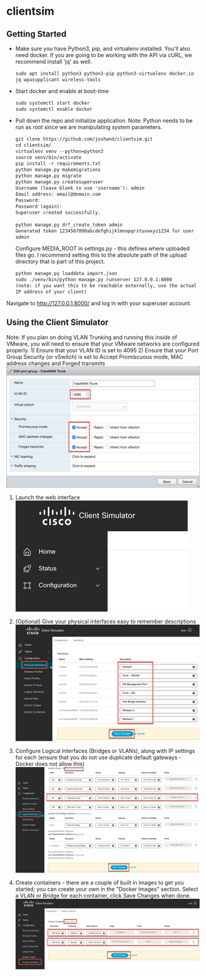 # clientsim


## Getting Started
* Make sure you have Python3, pip, and virtualenv installed. You'll also need docker. If you are going to be working with the API via cURL, we recommend install 'jq' as well.
    ```
    sudo apt install python3 python3-pip python3-virtualenv docker.io jq wpasupplicant wireless-tools
    ```
* Start docker and enable at boot-time
    ```
    sudo systemctl start docker
    sudo systemctl enable docker
    ```
* Pull down the repo and initialize application. Note: Python needs to be run as root since we are manipulating system parameters.
    ```
    git clone https://github.com/joshand/clientsim.git
    cd clientsim/
    virtualenv venv --python=python3
    source venv/bin/activate
    pip install -r requirements.txt
    python manage.py makemigrations
    python manage.py migrate
    python manage.py createsuperuser
    Username (leave blank to use 'username'): admin
    Email address: email@domain.com
    Password: 
    Password (again): 
    Superuser created successfully.
    
    python manage.py drf_create_token admin
    Generated token 1234567890abcdefghijklmnopqrstuvwxyz1234 for user admin
    ```
    Configure MEDIA_ROOT in settings.py - this defines where uploaded files go. I recommend setting this to the absolute path of the upload directory that is part of this project.
    ```  
    python manage.py loaddata import.json
    sudo ./venv/bin/python manage.py runserver 127.0.0.1:8000     (note: if you want this to be reachable externally, use the actual IP address of your client)
    ```
 
Navigate to http://127.0.0.1:8000/ and log in with your superuser account.

## Using the Client Simulator
Note: If you plan on doing VLAN Trunking and running this inside of VMware, you will need to ensure that your VMware networks are configured properly.
    1) Ensure that your VLAN ID is set to 4095
    2) Ensure that your Port Group Security (or vSwitch) is set to Accept Promiscuous mode, MAC address changes and Forged transmits
    ![vmware](images/vmware.png)

1) Launch the web interface
![ui](images/ui.png)

2) (Optional) Give your physical interfaces easy to remember descriptions
![interfaces](images/interfaces.png)

3) Configure Logical Interfaces (Bridges or VLANs), along with IP settings for each (ensure that you do not use duplicate default gateways - Docker does not allow this)
![interfaces](images/networks.png)

4) Create containers - there are a couple of built in images to get you started; you can create your own in the "Docker Images" section. Select a VLAN or Bridge for each container, click Save Changes when done.
![interfaces](images/containers.png)
